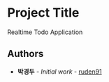 # Project Title

Realtime Todo Application

## Authors

* **박경두** - *Initial work* - [ruden91](https://github.com/ruden91)